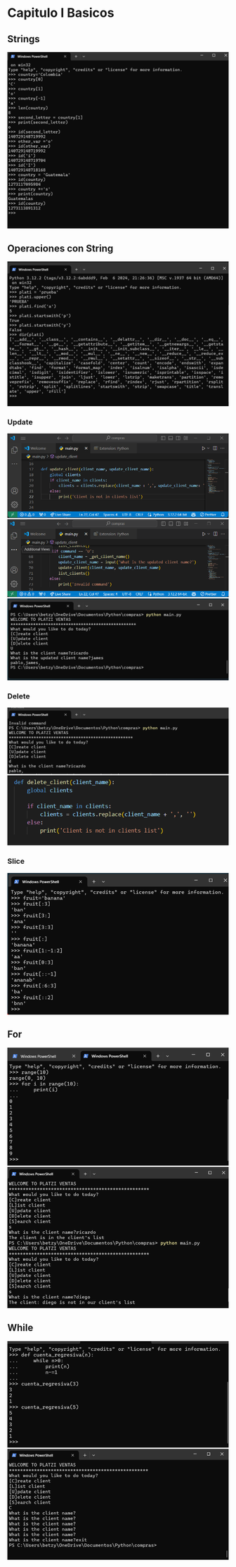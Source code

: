 # Capitulo I Basicos

## Strings

![](/capitulo-2/img/1.String.png)

## Operaciones con String

![](/capitulo-2/img/2.Operacion-con-String.png)

### Update

![](/capitulo-2/img/3.Funcion-update.png)
![](/capitulo-2/img/3.Implementacion-update.png)
![](/capitulo-2/img/3.Update.png)

### Delete

![](/capitulo-2/img/4.Delete.png)
![](/capitulo-2/img/4.Delete-code.png)

### Slice

![](/capitulo-2/img/5.Slices.png)

## For

![](/capitulo-2/img/6.for.png)
![](/capitulo-2/img/6.Search.png)

## While

![](/capitulo-2/img/7.While.png)
![](/capitulo-2/img/7.WhileGetName.png)